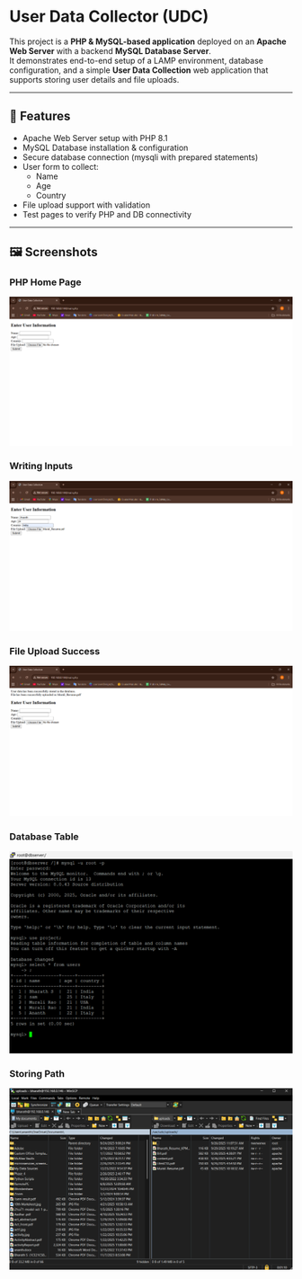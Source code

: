 # User Data Collector (UDC)

This project is a **PHP & MySQL-based application** deployed on an **Apache Web Server** with a backend **MySQL Database Server**.  
It demonstrates end-to-end setup of a LAMP environment, database configuration, and a simple **User Data Collection** web application that supports storing user details and file uploads.

---

## 🚀 Features
- Apache Web Server setup with PHP 8.1
- MySQL Database installation & configuration
- Secure database connection (mysqli with prepared statements)
- User form to collect:
  - Name
  - Age
  - Country
- File upload support with validation
- Test pages to verify PHP and DB connectivity

---

## 🖼️ Screenshots

### PHP Home Page
![PHP home Page](images/form.png)

### Writing Inputs
![Php inputs](images/WritingInputs.png)

### File Upload Success
![Result](images/Output.png)

### Database Table
![Database Check](images/database.png)

### Storing Path
![Uploads](images/wincp.png)






